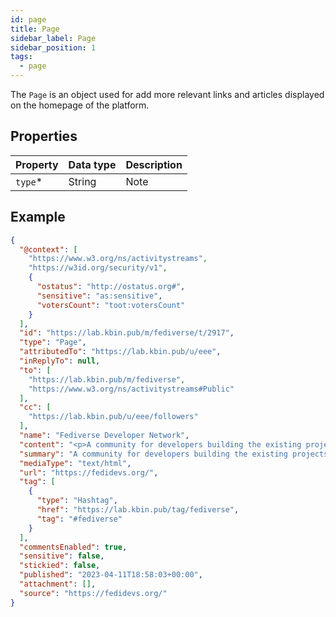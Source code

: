 ```yaml
---
id: page
title: Page
sidebar_label: Page
sidebar_position: 1
tags:
  - page
---
```


The `Page` is an object used for add more relevant links and articles displayed on the homepage of the platform.

## Properties

| Property | Data type | Description |
|----------|-----------|-------------|
| `type`\* | String    | Note        |

## Example

```json
{
  "@context": [
    "https://www.w3.org/ns/activitystreams",
    "https://w3id.org/security/v1",
    {
      "ostatus": "http://ostatus.org#",
      "sensitive": "as:sensitive",
      "votersCount": "toot:votersCount"
    }
  ],
  "id": "https://lab.kbin.pub/m/fediverse/t/2917",
  "type": "Page",
  "attributedTo": "https://lab.kbin.pub/u/eee",
  "inReplyTo": null,
  "to": [
    "https://lab.kbin.pub/m/fediverse",
    "https://www.w3.org/ns/activitystreams#Public"
  ],
  "cc": [
    "https://lab.kbin.pub/u/eee/followers"
  ],
  "name": "Fediverse Developer Network",
  "content": "<p>A community for developers building the existing projects that make up the Fediverse.</p>\n",
  "summary": "A community for developers building the existing projects that make up the Fediverse. #fediverse",
  "mediaType": "text/html",
  "url": "https://fedidevs.org/",
  "tag": [
    {
      "type": "Hashtag",
      "href": "https://lab.kbin.pub/tag/fediverse",
      "tag": "#fediverse"
    }
  ],
  "commentsEnabled": true,
  "sensitive": false,
  "stickied": false,
  "published": "2023-04-11T18:58:03+00:00",
  "attachment": [],
  "source": "https://fedidevs.org/"
}
```